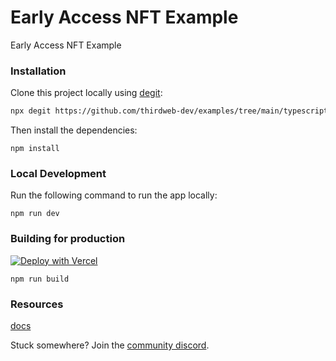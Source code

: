 # Early Access NFT Example

Early Access NFT Example

### Installation

Clone this project locally using [degit](https://npmjs.org/package/degit):

```bash
npx degit https://github.com/thirdweb-dev/examples/tree/main/typescript/early-access-nft
```

Then install the dependencies:

```
npm install
```


### Local Development



Run the following command to run the app locally:

```
npm run dev
```


### Building for production

[![Deploy with Vercel](https://vercel.com/button)](https://vercel.com/new/clone?repository-url=https://github.com/thirdweb-dev/examples/tree/main/typescript/early-access-nft)

```
npm run build
```

### Resources

[docs](https://docs.thirdweb.com/react)


Stuck somewhere? Join the [community discord](https://discord.gg/thirdweb).